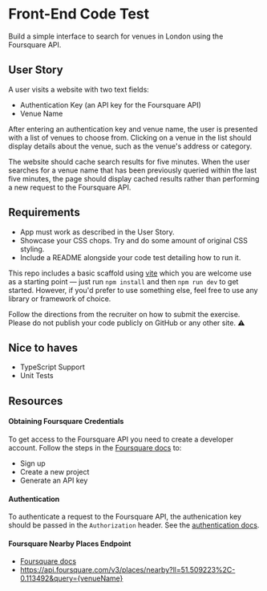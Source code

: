 # Front-End Code Test

Build a simple interface to search for venues in London using the Foursquare API.

## User Story

A user visits a website with two text fields:

- Authentication Key (an API key for the Foursquare API)
- Venue Name

After entering an authentication key and venue name, the user is presented with a list of venues to choose from. Clicking on a venue in the list should display details about the venue, such as the venue's address or category.

The website should cache search results for five minutes. When the user searches for a venue name that has been previously queried within the last five minutes, the page should display cached results rather than performing a new request to the Foursquare API.

## Requirements

- App must work as described in the User Story.
- Showcase your CSS chops. Try and do some amount of original CSS styling.
- Include a README alongside your code test detailing how to run it.

This repo includes a basic scaffold using [vite](https://vitejs.dev/guide/) which you are welcome use as a starting point — just run `npm install` and then `npm run dev` to get started. However, if you'd prefer to use something else, feel free to use any library or framework of choice.

Follow the directions from the recruiter on how to submit the exercise. Please do not publish your code publicly on GitHub or any other site. :warning:

## Nice to haves

- TypeScript Support
- Unit Tests

## Resources

#### Obtaining Foursquare Credentials

To get access to the Foursquare API you need to create a developer account. Follow the steps in the [Foursquare docs](https://location.foursquare.com/developer/reference/places-api-overview) to:

- Sign up
- Create a new project
- Generate an API key

#### Authentication

To authenticate a request to the Foursquare API, the authenication key should be passed in the `Authorization` header. See the [authentication docs](https://location.foursquare.com/developer/reference/authentication).

#### Foursquare Nearby Places Endpoint

- [Foursquare docs](https://location.foursquare.com/developer/reference/places-nearby)
- https://api.foursquare.com/v3/places/nearby?ll=51.509223%2C-0.113492&query={venueName}
